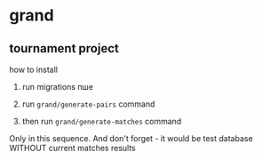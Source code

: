 grand
=====

tournament project
------------------
how to install

1. run migrations
пше 
2. run ```grand/generate-pairs``` command

3. then run ```grand/generate-matches``` command

Only in this sequence. And don't forget - it would be test database WITHOUT current matches results